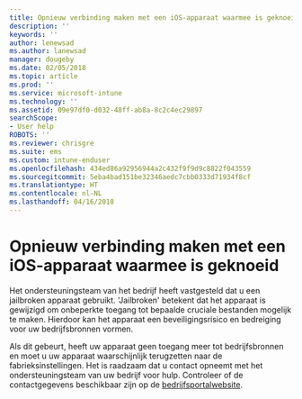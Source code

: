 ```yaml
---
title: Opnieuw verbinding maken met een iOS-apparaat waarmee is geknoeid | Microsoft Docs
description: ''
keywords: ''
author: lenewsad
ms.author: lanewsad
manager: dougeby
ms.date: 02/05/2018
ms.topic: article
ms.prod: ''
ms.service: microsoft-intune
ms.technology: ''
ms.assetid: 09e97df0-d032-48ff-ab8a-8c2c4ec29897
searchScope:
- User help
ROBOTS: ''
ms.reviewer: chrisgre
ms.suite: ems
ms.custom: intune-enduser
ms.openlocfilehash: 434ed86a92956944a2c432f9f9d9c8822f043559
ms.sourcegitcommit: 5eba4bad151be32346aedc7cbb0333d71934f8cf
ms.translationtype: HT
ms.contentlocale: nl-NL
ms.lasthandoff: 04/16/2018
---
```

# <a name="how-to-reconnect-a-compromised-ios-device"></a>Opnieuw verbinding maken met een iOS-apparaat waarmee is geknoeid

Het ondersteuningsteam van het bedrijf heeft vastgesteld dat u een jailbroken apparaat gebruikt. 'Jailbroken' betekent dat het apparaat is gewijzigd om onbeperkte toegang tot bepaalde cruciale bestanden mogelijk te maken. Hierdoor kan het apparaat een beveiligingsrisico en bedreiging voor uw bedrijfsbronnen vormen. 

Als dit gebeurt, heeft uw apparaat geen toegang meer tot bedrijfsbronnen en moet u uw apparaat waarschijnlijk terugzetten naar de fabrieksinstellingen. Het is raadzaam dat u contact opneemt met het ondersteuningsteam van uw bedrijf voor hulp. Controleer of de contactgegevens beschikbaar zijn op de [bedrijfsportalwebsite](https://portal.manage.microsoft.com#HelpDeskDialog).
